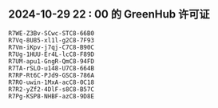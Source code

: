 ## 2024-10-29 22 : 00 的 GreenHub 许可证
```
R7WE-Z3Bv-SCwc-STC8-66B0
R7Vq-8U85-xl1l-g2C8-7F93
R7Vm-iKpv-j7qj-C7C8-B90C
R7Ug-1HUU-Er4L-lcC8-F89D
R7UM-apu1-GngR-QmC8-94FD
R7TA-rSLO-u148-U7C8-664B
R7RP-Rt6C-PJd9-GSC8-786A
R7RO-uwin-1MxA-acC8-0C18
R7R2-yZf2-4DlF-s8C8-B57C
R7Pg-KSP8-NHBF-azC8-9D8E
```
